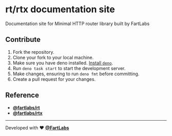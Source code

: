 # rt/rtx documentation site

Documentation site for Minimal HTTP router library built by FartLabs

## Contribute

1. Fork the repository.
2. Clone your fork to your local machine.
3. Make sure you have deno installed. [Install `deno`](https://deno.com/).
4. Run `deno task start` to start the development server.
5. Make changes, ensuring to run `deno fmt` before committing.
6. Create a pull request for your changes.

## Reference

- [**@fartlabs/rt**](https://github.com/FartLabs/rt)
- [**@fartlabs/rtx**](https://github.com/FartLabs/rtx)

---

Developed with ❤️ [**@FartLabs**](https://github.com/FartLabs)
